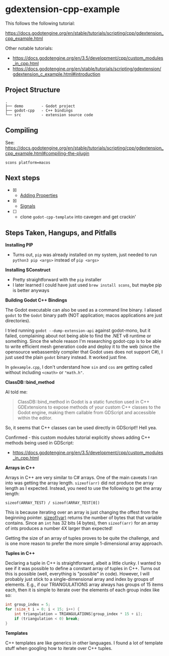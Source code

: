 # gdextension-cpp-example

This follows the following tutorial:

https://docs.godotengine.org/en/stable/tutorials/scripting/cpp/gdextension_cpp_example.html

Other notable tutorials:

- https://docs.godotengine.org/en/3.5/development/cpp/custom_modules_in_cpp.html
- https://docs.godotengine.org/en/stable/tutorials/scripting/gdextension/gdextension_c_example.html#introduction

## Project Structure

```
.
├── demo        - Godot project
├── godot-cpp   - C++ bindings
└── src         - extension source code
```

## Compiling

See: https://docs.godotengine.org/en/stable/tutorials/scripting/cpp/gdextension_cpp_example.html#compiling-the-plugin

```
scons platform=macos
```

## Next steps

- [x] - [Adding Properties](https://docs.godotengine.org/en/stable/tutorials/scripting/cpp/gdextension_cpp_example.html#adding-properties)
- [x] - [Signals](https://docs.godotengine.org/en/stable/tutorials/scripting/cpp/gdextension_cpp_example.html#signals)
- [ ] - clone `godot-cpp-template` into cavegen and get crackin'

## Steps Taken, Hangups, and Pitfalls

**Installing PIP**

- Turns out, `pip` was already installed on my system, just needed to run `python3 pip <args>` instead of `pip <args>`

**Installing SConstruct**

- Pretty straightforward with the `pip` installer
- I later learned I could have just used `brew install scons`, but maybe pip is better anyways

**Building Godot C++ Bindings**

The Godot executable can also be used as a command line binary. I aliased `godot` to the `Godot` binary path (NOT application; macos applications are just directories).

I tried running `godot --dump-extension-api` against godot-mono, but it failed, complaining about not being able to find the .NET v8 runtime or something. Since the whole reason I'm researching godot-cpp is to be able to write efficient mesh generation code and deploy it to the web (since the opensource webassembly compiler that Godot uses does not support C#), I just used the plain `godot` binary instead. It worked just fine.

In `gdexample.cpp`, I don't understand how `sin` and `cos` are getting called without including `<cmath>` or `"math.h"`.

**ClassDB::bind_method**

AI told me:

> ClassDB::bind_method in Godot is a static function used in C++ GDExtensions to expose methods of your custom C++ classes to the Godot engine, making them callable from GDScript and accessible within the editor.

So, it seems that C++ classes can be used directly in GDScript!! Hell yea.

Confirmed - this custom modules tutorial explicitly shows adding C++ methods being used in GDScript:

- https://docs.godotengine.org/en/3.5/development/cpp/custom_modules_in_cpp.html


**Arrays in C++**

Arrays in C++ are very similar to C# arrays. One of the main caveats I ran into was getting the array length. `sizeof(arr)` did not produce the array length as I expected. Instead, you need to use the following to get the array length:

```
sizeof(ARRAY_TEST) / sizeof(ARRAY_TEST[0])
```

This is because iterating over an array is just changing the offest from the beginning pointer. [sizeof(var)](https://www.geeksforgeeks.org/cpp/cpp-sizeof-operator/) returns the number of bytes that that variable contains. Since an `int` has 32 bits (4 bytes), then `sizeof(arr)` for an array of ints produces a number 4X larger than expected!

Getting the size of an array of tuples proves to be quite the challenge, and is one more reason to prefer the more simple 1-dimensional array approach.


**Tuples in C++**

Declaring a tuple in C++ is straightforward, albeit a little clunky. I wanted to see if it was possible to define a constant array of tuples in C++. Turns out this is possible (well, everything is "possible" in code). However, I will probably just stick to a single-dimensional array and index by groups of elements. E.g., if our TRIANGULATIONS array always has groups of 15 items each, then it is simple to iterate over the elements of each group index like so:

```c++
int group_index = 5;
for (size_t i = 0; i < 15; i++) {
    int triangulation = TRIANGULATIONS[group_index * 15 + i];
    if (triangulation < 0) break;
}
```


**Templates**

C++ templates are like generics in other languages. I found a lot of template stuff when googling how to iterate over C++ tuples.